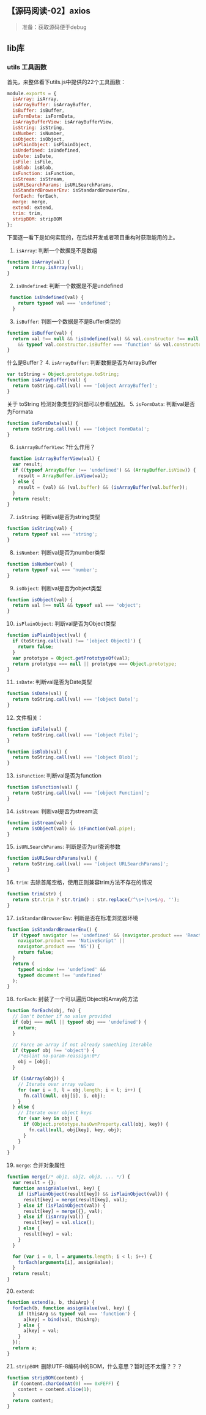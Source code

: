 ## 【源码阅读-02】axios

> 准备：获取源码便于debug

## lib库

### utils 工具函数

首先，来整体看下utils.js中提供的22个工具函数：
```javascript
module.exports = {
  isArray: isArray,
  isArrayBuffer: isArrayBuffer,
  isBuffer: isBuffer,
  isFormData: isFormData,
  isArrayBufferView: isArrayBufferView,
  isString: isString,
  isNumber: isNumber,
  isObject: isObject,
  isPlainObject: isPlainObject,
  isUndefined: isUndefined,
  isDate: isDate,
  isFile: isFile,
  isBlob: isBlob,
  isFunction: isFunction,
  isStream: isStream,
  isURLSearchParams: isURLSearchParams,
  isStandardBrowserEnv: isStandardBrowserEnv,
  forEach: forEach,
  merge: merge,
  extend: extend,
  trim: trim,
  stripBOM: stripBOM
};
```
下面逐一看下是如何实现的，在后续开发或者项目重构时获取能用的上。

1. `isArray`: 判断一个数据是不是数组
  ```javascript
  function isArray(val) {
    return Array.isArray(val);
  }
  ```
2. `isUndefined`: 判断一个数据是不是undefined
  ```javascript
   function isUndefined(val) {
      return typeof val === 'undefined';
    }
  ```
3. `isBuffer`: 判断一个数据是不是Buffer类型的
  ```javascript
  function isBuffer(val) {
    return val !== null && !isUndefined(val) && val.constructor !== null && !isUndefined(val.constructor)
      && typeof val.constructor.isBuffer === 'function' && val.constructor.isBuffer(val);
  }
  ```
  什么是Buffer？
4. `isArrayBuffer`: 判断数据是否为ArrayBuffer
  ```javascript
  var toString = Object.prototype.toString;
  function isArrayBuffer(val) {
    return toString.call(val) === '[object ArrayBuffer]';
  }
  ```
  关于 toString 检测对象类型的问题可以参看[MDN](https://developer.mozilla.org/zh-CN/docs/Web/JavaScript/Reference/Global_Objects/Object/toString)。
5. `isFormData`: 判断val是否为Formata
  ```javascript
  function isFormData(val) {
    return toString.call(val) === '[object FormData]';
  }
  ```
6. `isArrayBufferView`: ?什么作用？
  ```javascript
   function isArrayBufferView(val) {
    var result;
    if ((typeof ArrayBuffer !== 'undefined') && (ArrayBuffer.isView)) {
      result = ArrayBuffer.isView(val);
    } else {
      result = (val) && (val.buffer) && (isArrayBuffer(val.buffer));
    }
    return result;
  }
  ```
7. `isString`: 判断val是否为string类型
  ```javascript
  function isString(val) {
    return typeof val === 'string';
  }
  ```
8. `isNumber`: 判断val是否为number类型
  ```javascript
  function isNumber(val) {
    return typeof val === 'number';
  }
  ```
9. `isObject`: 判断val是否为object类型
  ```javascript
  function isObject(val) {
    return val !== null && typeof val === 'object';
  }
  ```
10. `isPlainObject`: 判断val是否为Object类型
  ```javascript
  function isPlainObject(val) {
    if (toString.call(val) !== '[object Object]') {
      return false;
    }
    var prototype = Object.getPrototypeOf(val);
    return prototype === null || prototype === Object.prototype;
  }
  ```
11. `isDate`: 判断val是否为Date类型
  ```javascript
  function isDate(val) {
    return toString.call(val) === '[object Date]';
  }
  ```
12. 文件相关：
  ```javascript
  function isFile(val) {
    return toString.call(val) === '[object File]';
  }

  function isBlob(val) {
    return toString.call(val) === '[object Blob]';
  }
  ```
13. `isFunction`: 判断val是否为function
  ```javascript
  function isFunction(val) {
    return toString.call(val) === '[object Function]';
  }
  ```
14. `isStream`: 判断val是否为stream流
  ```javascript
  function isStream(val) {
    return isObject(val) && isFunction(val.pipe);
  }
  ```
15. `isURLSearchParams`: 判断是否为url查询参数
  ```javascript
  function isURLSearchParams(val) {
    return toString.call(val) === '[object URLSearchParams]';
  }
  ```
16. `trim`: 去除首尾空格，使用正则兼容trim方法不存在的情况
  ```javascript
  function trim(str) {
    return str.trim ? str.trim() : str.replace(/^\s+|\s+$/g, '');
  }
  ```
17. `isStandardBrowserEnv`: 判断是否在标准浏览器环境
  ```javascript
  function isStandardBrowserEnv() {
    if (typeof navigator !== 'undefined' && (navigator.product === 'ReactNative' ||
      navigator.product === 'NativeScript' ||
      navigator.product === 'NS')) {
      return false;
    }
    return (
      typeof window !== 'undefined' &&
      typeof document !== 'undefined'
    );
  }
  ```
18. `forEach`: 封装了一个可以遍历Object和Array的方法
  ```javascript
  function forEach(obj, fn) {
    // Don't bother if no value provided
    if (obj === null || typeof obj === 'undefined') {
      return;
    }

    // Force an array if not already something iterable
    if (typeof obj !== 'object') {
      /*eslint no-param-reassign:0*/
      obj = [obj];
    }

    if (isArray(obj)) {
      // Iterate over array values
      for (var i = 0, l = obj.length; i < l; i++) {
        fn.call(null, obj[i], i, obj);
      }
    } else {
      // Iterate over object keys
      for (var key in obj) {
        if (Object.prototype.hasOwnProperty.call(obj, key)) {
          fn.call(null, obj[key], key, obj);
        }
      }
    }
  }
  ```
19. `merge`: 合并对象属性
  ```javascript
  function merge(/* obj1, obj2, obj3, ... */) {
    var result = {};
    function assignValue(val, key) {
      if (isPlainObject(result[key]) && isPlainObject(val)) {
        result[key] = merge(result[key], val);
      } else if (isPlainObject(val)) {
        result[key] = merge({}, val);
      } else if (isArray(val)) {
        result[key] = val.slice();
      } else {
        result[key] = val;
      }
    }

    for (var i = 0, l = arguments.length; i < l; i++) {
      forEach(arguments[i], assignValue);
    }
    return result;
  }
  ```
20. `extend`:
  ```javascript
  function extend(a, b, thisArg) {
    forEach(b, function assignValue(val, key) {
      if (thisArg && typeof val === 'function') {
        a[key] = bind(val, thisArg);
      } else {
        a[key] = val;
      }
    });
    return a;
  }
  ```
21. `stripBOM`: 删除UTF-8编码中的BOM，什么意思？暂时还不太懂？？？
  ```javascript
  function stripBOM(content) {
    if (content.charCodeAt(0) === 0xFEFF) {
      content = content.slice(1);
    }
    return content;
  }
  ```

### 


